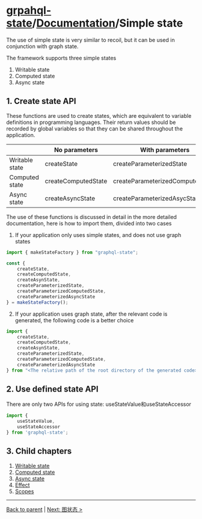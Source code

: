 # [grpahql-state](https://github.com/babyfish-ct/graphql-state)/[Documentation](../README.md)/Simple state

The use of simple state is very similar to recoil, but it can be used in conjunction with graph state.

The framework supports three simple states

1. Writable state
2. Computed state
3. Async state

## 1. Create state API

These functions are used to create states, which are equivalent to variable definitions in programming languages. Their return values should be recorded by global variables so that they can be shared throughout the application.

||No parameters|With parameters|
|---|---|---|
|Writable state|createState|createParameterizedState|
|Computed state|createComputedState|createParameterizedComputedState|
|Async state|createAsyncState|createParameterizedAsycState|

The use of these functions is discussed in detail in the more detailed documentation, here is how to import them, divided into two cases

1. If your application only uses simple states, and does not use graph states
```ts
import { makeStateFactory } from "graphql-state";

const { 
    createState, 
    createComputedState, 
    createAsynState,
    createParameterizedState,
    createParameterizedComputedState,
    createParameterizedAsyncState
} = makeStateFactory();
```

2. If your application uses graph state, after the relevant code is generated, the following code is a better choice
```ts
import { 
    createState, 
    createComputedState, 
    createAsynState,
    createParameterizedState,
    createParameterizedComputedState,
    createParameterizedAsyncState
} from "<The relative path of the root directory of the generated code>";

```

## 2. Use defined state API

There are only two APIs for using state: useStateValue和useStateAccessor

```ts
import { 
    useStateValue, 
    useStateAccessor 
} from 'graphql-state';
```

## 3. Child chapters

1. [Writable state](./writable.md)
2. [Computed state](./computed.md)
3. [Async state](./async.md)
4. [Effect](./effect.md)
5. [Scopes](./scope.md)

---------------------------------------
[Back to parent](../README.md) | [Next: 图状态 >](../graph-state/README.md)
